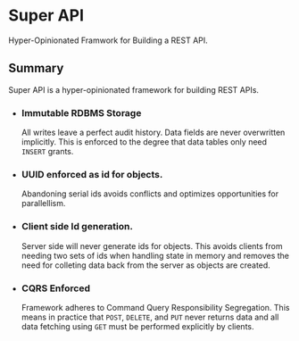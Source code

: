 # Super API

Hyper-Opinionated Framwork for Building a REST API.


## Summary

Super API is a hyper-opinionated framework for building REST APIs.

* ### Immutable RDBMS Storage

  All writes leave a perfect audit history. Data fields are never overwritten implicitly.
  This is enforced to the degree that data tables only need `INSERT` grants.

* ### UUID enforced as id for objects.

  Abandoning serial ids avoids conflicts and optimizes opportunities for parallellism.

* ### Client side Id generation.

  Server side will never generate ids for objects. This avoids clients from needing two sets of ids
  when handling state in memory and removes the need for colleting data back from the server as objects
  are created.

* ### CQRS Enforced

  Framework adheres to Command Query Responsibility Segregation. This means in practice that
  `POST`, `DELETE`, and `PUT` never returns data and all data fetching using `GET` must be
  performed explicitly by clients.
